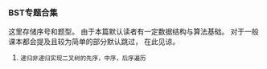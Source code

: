 ### BST专题合集

这里存储序号和题型。
由于本篇默认读者有一定数据结构与算法基础。
对于一般课本都会提及且较为简单的部分默认跳过， 在此见谅。

1. `递归非递归实现二叉树的先序，中序，后序遍历`